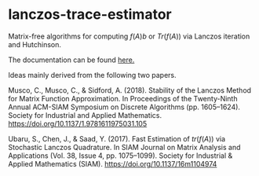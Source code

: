 # lanczos-trace-estimator
Matrix-free algorithms for computing $f(A)b$ or $Tr(f(A))$ via Lanczos iteration and Hutchinson. 

The documentation can be found [here.](https://abhijit-c.github.io/lanczos-trace-estimator/)

Ideas mainly derived from the following two papers.

Musco, C., Musco, C., & Sidford, A. (2018). Stability of the Lanczos Method for Matrix
Function Approximation. In Proceedings of the Twenty-Ninth Annual ACM-SIAM Symposium on
Discrete Algorithms (pp. 1605–1624). Society for Industrial and Applied Mathematics.
https://doi.org/10.1137/1.9781611975031.105

Ubaru, S., Chen, J., & Saad, Y. (2017). Fast Estimation of $tr(f(A))$ via Stochastic
Lanczos Quadrature. In SIAM Journal on Matrix Analysis and Applications (Vol. 38, Issue
4, pp. 1075–1099). Society for Industrial & Applied Mathematics (SIAM).
https://doi.org/10.1137/16m1104974
